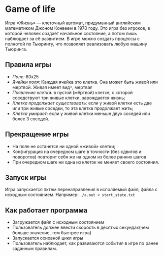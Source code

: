 # Game of life
Игра «Жизнь» — клеточный автомат, придуманный английским математиком Джоном Конвеем в 1970 году. Это игра без игроков, в которой человек создаёт начальное состояние, а потом лишь наблюдает за её развитием. В игре можно создать процессы с полнотой по Тьюрингу, что позволяет реализовать любую машину Тьюринга.
## Правила игры
- *Поле:* 80x25
- *Ячейки поля:* Каждая ячейка это клетка. Она может быть живой или мертвой. Живая имеет вид`*`, мертвая ` `
- *Появление клетки:* в пустой (мёртвой) клетке, с которой соседствуют три живые клетки, зарождается жизнь;
- *Клетка продолжает существовать:* если у живой клетки есть две или три живые соседки, то эта клетка продолжает жить;
- *Клетка умирает:* если у живой клетки меньше двух соседей или более 3 соседей.
## Прекращение игры
- На поле не останется ни одной «живой» клетки; 
- Конфигурация на очередном шаге в точности (без сдвигов и поворотов) повторит себя же на одном из более ранних шагов
- При очередном шаге ни одна из клеток не меняет своего состояния.
## Запуск игры
Игра запускается пктем перенаправления в исполяемый файл, файла с исходным состоянием.
Например: `./a.out < start_state.txt`
## Как работает программа
- Загружается файл с исходным состоянием
- Пользователь должен ввести скорость в десятых секундах(чем больше значение, тем быстрее игра)
- Запускается основной цикл игры
- Пользователь наблюдает, как развиваются события в игре по ранее заданным правилам.
